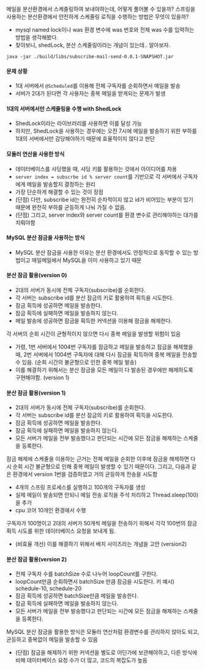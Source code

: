 메일을 분산환경에서 스케줄링하여 보내야하는데, 어떻게 풀어볼 수 있을까?
스프링을 사용하는 분산환경에서 안전하게 스케줄링 로직을 수행하는 방법은 무엇이 있을까?

- mysql named lock이나 was 환경 변수에 was 번호와 전체 was 수를 입력하는 방법을 생각해봤다.
- 찾아보니, shedLock, 분산 스케줄링이라는 개념이 있는데.. 알아보자.

```
java -jar ./build/libs/subscribe-mail-send-0.0.1-SNAPSHOT.jar
```

#### 문제 상황

- 1대 서버에서 `@Scheduled`를 이용해 전체 구독자를 순회하면서 메일을 발송
- 서버가 2대가 된다면 각 사용자는 중복 메일을 받게되는 문제가 발생

#### 1대의 서버에서만 스케줄링을 수행 with ShedLock

- ShedLock이라는 라이브러리를 사용하면 이를 달성 가능
- 하지만, ShedLock을 사용하는 경우에는 오전 7시에 메일을 발송하기 위한 부하를 1대의 서버에서만 감당해야하기 때문에 효율적이지 않다고 판단

#### 모듈러 연산을 사용한 방식

- 데이터베이스를 샤딩했을 때, 샤딩 키를 활용하는 것에서 아이디어를 차용
- `server index = subscrbe id % server count`를 기반으로 각 서버에서 구독자에게 메일을 발송할지 결정하는 원리
- 가장 단순하게 해결할 수 있는 것이 장점
- (단점) 다만, subscribe id는 완전히 순차적이지 않고 id가 비어있는 부분이 있기 때문에 완전히 부하를 균등하게 나눠 가질 수 없음.
- (단점) 그리고, server index와 server count를 환경 변수로 관리해야하는 대가를 치뤄야함

#### MySQL 분산 잠금을 사용하는 방식

- MySQL 분산 잠금을 사용한 이유는 분산 환경에서도 안정적으로 동작할 수 있는 방법이고 매일메일에서 MySQL을 이미 사용하고 있기 때문

#### 분산 잠금 활용(version 0)

- 2대의 서버가 동시에 전체 구독자(subscribe)를 순회한다.
- 각 서버는 subscribe id를 분산 잠금의 키로 활용하여 획득을 시도한다.
- 잠금 획득에 성공하면 메일을 발송한다.
- 잠금 획득에 실패하면 메일을 발송하지 않는다.
- 메일 발송에 성공하면 잠금을 획득한 커넥션을 이용해 잠금을 해제한다.

각 서버의 순회 시간이 균형적이지 않으면 다시 중복 메일을 발생할 위험이 있음

- 가령, 1번 서버에서 1004번 구독자를 잠금하고 메일을 발송하고 잠금을 해제했을 때, 2번 서버에서 1004번 구독자에 대해 다시 잠금을 획득하여 중복 메일을 전송할 수 있음. (순회 시간의 불균형으로 인한
  중복 메일 발송)
- 이를 해결하기 위해서는 분산 잠금을 모든 메일이 다 발송된 경우에만 해제하도록 구현해야함. (version 1)

#### 분산 잠금 활용(version 1)

- 2대의 서버가 동시에 전체 구독자(subscribe)를 순회한다.
- 각 서버는 subscribe id를 분산 잠금의 키로 활용하여 획득을 시도한다.
- 잠금 획득에 성공하면 메일을 발송한다.
- 잠금 획득에 실패하면 메일을 발송하지 않는다.
- 모든 서버가 메일을 전부 발송했다고 판단되는 시간에 모든 잠금을 해제하는 스케줄을 등록한다.

잠금 해제에 스케줄을 이용하는 근거는 전체 메일을 순회한 이후에 잠금을 해제하면 다시 순회 시간 불균형으로 인해 중복 메일이 발생할 수 있기 때문이다. 그리고, 다음과 같은 환경에서 version 1번을 검증하였고
거의 균등하게 전송을 시도함

- 4개의 스프링 프로세스를 실행하고 100개의 구독자를 생성
- 실제 메일이 발송되면 안되니 메일 전송 로직을 주석 처리하고 Thread.sleep(100)을 추가
- cpu 코어 10개인 환경에서 수행

구독자가 100명이고 2대의 서버가 50개씩 메일을 전송하기 위해서 각각 100번의 잠금 획득 시도를 위한 데이터베이스 요청을 보내게 됨.

- (비효율 개선) 이를 해결하기 위해서 배치 사이즈라는 개념을 고안 (version2)

#### 분산 잠금 활용(version 2)

- 전체 구독자 수를 batchSize 수로 나누어 loopCount를 구한다.
- loopCount만큼 순회하면서 batchSize 만큼 잠금을 시도한다. 키 예시) schedule-10, schedule-20
- 잠금 획득에 성공하면 batchSize만큼 메일을 발송한다.
- 잠금 획득에 실패하면 메일을 발송하지 않는다.
- 모든 서버가 메일을 전부 발송했다고 판단되는 시간에 모든 잠금을 해제하는 스케줄을 등록한다.

MySQL 분산 잠금을 활용한 방식은 모듈러 연산처럼 환경변수를 관리하지 않아도 되고, 균등하고 중복없이 메일을 발송할 수 있음

- (단점) 잠금을 해제하기 위한 커넥션을 별도로 어딘가에 보관해야하고, 다른 방식에 비해 데이터베이스 요청 수가 더 많고, 코드의 복잡도가 높음
